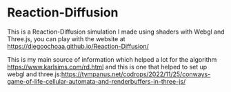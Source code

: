 # Reaction-Diffusion
This is a Reaction-Diffusion simulation I made using shaders with Webgl and Three.js, you can play with the website at https://diegoochoaa.github.io/Reaction-Diffusion/

This is my main source of information which helped a lot for the algorithm https://www.karlsims.com/rd.html and this is one that helped to set up webgl and three.js:https://tympanus.net/codrops/2022/11/25/conways-game-of-life-cellular-automata-and-renderbuffers-in-three-js/
